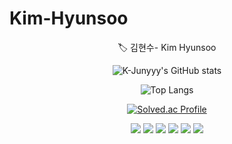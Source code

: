 # Kim-Hyunsoo

<div align="center">

🏷 김현수- Kim Hyunsoo
   
   


![K-Junyyy's GitHub stats](https://github-readme-stats.vercel.app/api?username=Hyunsoo1998&show_icons=true&theme=onedark) 




   ![Top Langs](https://github-readme-stats.vercel.app/api/top-langs/?username=Hyunsoo1998&layout=compact&theme=tokyonight)

  


   [![Solved.ac Profile](http://mazassumnida.wtf/api/v2/generate_badge?boj=hyunsu142)](https://solved.ac/hyunsu142/)

 
<img src="https://img.shields.io/badge/spring-6DB33F?style=for-the-badge&logo=spring&logoColor=white">
 <img src="https://img.shields.io/badge/java-007396?style=for-the-badge&logo=java&logoColor=white">
   <img src="https://img.shields.io/badge/python-3776AB?style=for-the-badge&logo=python&logoColor=white">
   <img src="https://img.shields.io/badge/springboot-6DB33F?style=for-the-badge&logo=springboot&logoColor=white">
   <img src="https://img.shields.io/badge/mysql-4479A1?style=for-the-badge&logo=mysql&logoColor=white">
 
   <img src="https://img.shields.io/badge/C-A8B9CC?style=for-the-badge&logo=&logoColor=black">
   
   </div>
